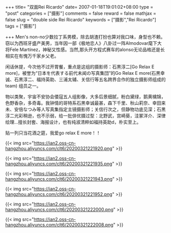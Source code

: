 +++
title= "双面Rei Ricardo"
date= 2007-01-18T19:01:02+08:00
type = "post"
categories = ["摄影"]
comments = false
reward = false
mathjax = false
slug = "double side Rei Ricardo"
keywords = ["摄影","Rei Ricardo"]
tags = ["摄影"]

+++
Men's non-no少数拉丁系男模，除去胡渣打扮也算对我口味，身型也不赖。窃以为西班牙盛产美男，当年因一部《极地恋人》八卦过一阵Almodovar麾下大将Fele Martínez，神秘又性感。当然,那头开方程式赛车的alonso无论品格还是长相实在有愧万千家乡父老。

闲话休提，今次他不过开胃餐，重点是这组的摄影师：石黒淳二[Go Relax E more]，被誉为“日本を代表する前代未闻の写真集団”的Go Relax E more(石黒幸诚、石黒淳二、福持英助、三浦太辅、关信行等五名跨界合作的独立摄影师组成的team) 组员之一。

<!--more-->

物以类聚，宇宙不安协会倭寇五人组影像，大多后景细腻，粉白黛绿，鹅黄檎锦，色野香杂，多奇毒。我钟情的哥特系石黒幸诚最甚，森下千里、秋山莉奈、幸田来未、安倍なつみ等人写真集指定主镜摄影师；关信行次之，但静物功底见深；石黒淳二光彩稍逊，也不示弱，给一批俳优摄过型：北野武，宫崎葵，洼冢洋介、深律绘理...擅长封套、海报设计，也有纯淑清粹如福持英助d，朴实至上。

贴一列只当花酒之筵，我爱go relax E more！！

{{< img src="https://ian2.oss-cn-hangzhou.aliyuncs.com/clt6/20200321221920.png" >}}

{{< img src="https://ian2.oss-cn-hangzhou.aliyuncs.com/clt6/20200321221935.png" >}}

{{< img src="https://ian2.oss-cn-hangzhou.aliyuncs.com/clt6/20200321221943.png" >}}

{{< img src="https://ian2.oss-cn-hangzhou.aliyuncs.com/clt6/20200321221952.png" >}}

{{< img src="https://ian2.oss-cn-hangzhou.aliyuncs.com/clt6/20200321222000.png" >}}

{{< img src="https://ian2.oss-cn-hangzhou.aliyuncs.com/clt6/20200321222008.png" >}}